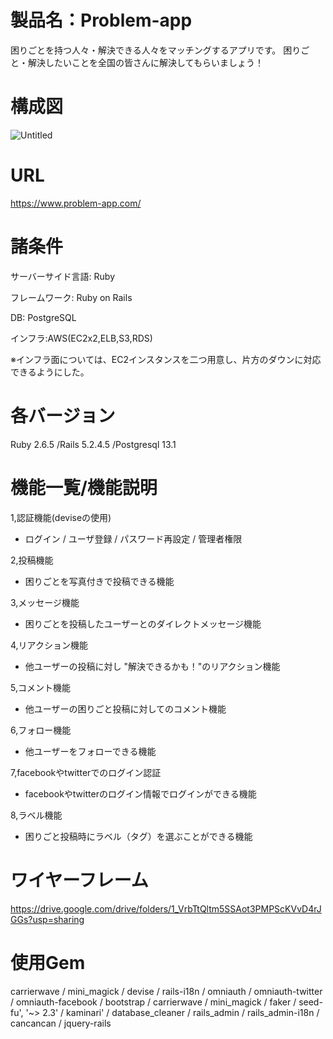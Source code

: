 # 製品名：Problem-app
困りごとを持つ人々・解決できる人々をマッチングするアプリです。
困りごと・解決したいことを全国の皆さんに解決してもらいましょう！

# 構成図
![Untitled](https://user-images.githubusercontent.com/63999565/118431793-18e6b800-b712-11eb-98bb-f6ef0d408877.png)

# URL
https://www.problem-app.com/


# 諸条件
サーバーサイド言語: Ruby

フレームワーク: Ruby on Rails

DB: PostgreSQL

インフラ:AWS(EC2x2,ELB,S3,RDS)

※インフラ面については、EC2インスタンスを二つ用意し、片方のダウンに対応できるようにした。

# 各バージョン
Ruby 2.6.5 /Rails 5.2.4.5 /Postgresql 13.1

# 機能一覧/機能説明
1,認証機能(deviseの使用)
- ログイン / ユーザ登録 / パスワード再設定 / 管理者権限

2,投稿機能
- 困りごとを写真付きで投稿できる機能

3,メッセージ機能
- 困りごとを投稿したユーザーとのダイレクトメッセージ機能

4,リアクション機能
- 他ユーザーの投稿に対し "解決できるかも！"のリアクション機能

5,コメント機能
- 他ユーザーの困りごと投稿に対してのコメント機能

6,フォロー機能
- 他ユーザーをフォローできる機能

7,facebookやtwitterでのログイン認証
- facebookやtwitterのログイン情報でログインができる機能

8,ラベル機能
- 困りごと投稿時にラベル（タグ）を選ぶことができる機能

# ワイヤーフレーム
https://drive.google.com/drive/folders/1_VrbTtQltm5SSAot3PMPScKVvD4rJGGs?usp=sharing

# 使用Gem
carrierwave
/ mini_magick
/ devise
/ rails-i18n
/ omniauth
/ omniauth-twitter
/ omniauth-facebook
/ bootstrap
/ carrierwave
/ mini_magick
/ faker
/ seed-fu', '~> 2.3'
/ kaminari'
/ database_cleaner
/ rails_admin
/ rails_admin-i18n
/ cancancan
/ jquery-rails
